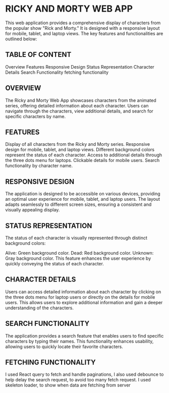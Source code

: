 # RICKY AND MORTY WEB APP

This web application provides a comprehensive display of characters from the popular show "Rick and Morty." It is designed with a responsive layout for mobile, tablet, and laptop views. The key features and functionalities are outlined below:

## TABLE OF CONTENT

Overview
Features
Responsive Design
Status Representation
Character Details
Search Functionality
fetching functionality

## OVERVIEW

The Ricky and Morty Web App showcases characters from the animated series, offering detailed information about each character. Users can navigate through the characters, view additional details, and search for specific characters by name.

## FEATURES

Display of all characters from the Ricky and Morty series.
Responsive design for mobile, tablet, and laptop views.
Different background colors represent the status of each character.
Access to additional details through the three dots menu for laptops.
Clickable details for mobile users.
Search functionality by character name.

## RESPONSIVE DESIGN

The application is designed to be accessible on various devices, providing an optimal user experience for mobile, tablet, and laptop users. The layout adapts seamlessly to different screen sizes, ensuring a consistent and visually appealing display.

## STATUS REPRESENTATION

The status of each character is visually represented through distinct background colors:

Alive: Green background color.
Dead: Red background color.
Unknown: Gray background color.
This feature enhances the user experience by quickly conveying the status of each character.

## CHARACTER DETAILS

Users can access detailed information about each character by clicking on the three dots menu for laptop users or directly on the details for mobile users. This allows users to explore additional information and gain a deeper understanding of the characters.

## SEARCH FUNCTIONALITY

The application provides a search feature that enables users to find specific characters by typing their names. This functionality enhances usability, allowing users to quickly locate their favorite characters.

## FETCHING FUNCTIONALITY

I used React query to fetch and handle paginations, I also used debounce to help delay the search request, to avoid too many fetch request.
I used skeleton loader, to show when data are fetching from server

